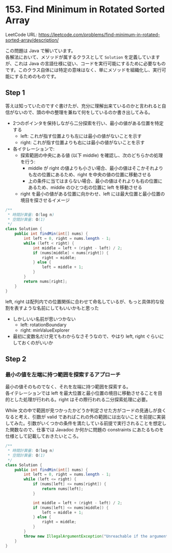 # 153. Find Minimum in Rotated Sorted Array

LeetCode URL: https://leetcode.com/problems/find-minimum-in-rotated-sorted-array/description/

この問題は Java で解いています。  
各解法において、メソッドが属するクラスとして `Solution` を定義していますが、これは Java の言語仕様に従い、コードを実行可能にするために必要なものです。このクラス自体には特定の意味はなく、単にメソッドを組織化し、実行可能にするためのものです。

## Step 1

答えは知っていたのですぐ書けたが、充分に理解出来ているのかと言われると自信がないので、頭の中の整理を兼ねて何をしているのか書き出してみる。

- 2つのポインタを保持しながら二分探索を行い、最小の値がある位置を特定する
    - left: これが指す位置よりも左には最小の値がないことを示す
    - right: これが指す位置よりも右には最小の値がないことを示す
- 各イテレーションで:
    - 探索範囲の中央にある値 (以下 middle) を確認し、次のどちらかの処理を行う:
        - middle が right の値よりも小さい場合、最小の値はそこかそれよりも左の位置にあるため、right を中央の値の位置に移動させる
        - 上の条件に当てはまらない場合、最小の値はそれよりも右の位置にあるため、middle のひとつ右の位置に left を移動させる
    - right を最小の値がある位置に向かわせ、left には最大位置と最小位置の境目を探させるイメージ

```java
/**
 * 時間計算量: O(log n)
 * 空間計算量: O(1)
 */
class Solution {
    public int findMin(int[] nums) {
        int left = 0, right = nums.length - 1;
        while (left < right) {
            int middle = left + (right - left) / 2;
            if (nums[middle] < nums[right]) {
                right = middle;
            } else {
                left = middle + 1;
            }
        }
        return nums[right];
    }
}
```

left, right は配列内での位置関係に合わせて命名しているが、もっと具体的な役割を表すような名前にしてもいいかもと思った

- しかしいい名前が思いつかない
    - left: rotationBoundary
    - right: minValueExplorer
- 最初に変数名だけ見てもわからなさそうなので、やはり left, right ぐらいにしておくのがいいか

## Step 2

### 最小の値を左端に持つ範囲を探索するアプローチ

最小の値そのものでなく、それを左端に持つ範囲を探索する。  
各イテレーションでは left を最大位置と最小位置の境目に移動させることを目的とした処理が行われる。right はその際行われる二分探索処理に必要。

While 文の中で範囲が見つかったかどうか判定させた方がコードの見通しが良くなると考え、引数が valid であればこれの外の範囲には出ないことを前提に実装してみた。引数がいくつかの条件を満たしている前提で実行されることを想定した関数なので、仕事では Javadoc か何かに問題の constraints にあたるものを仕様として記載しておきたいところ。

```java
/**
 * 時間計算量: O(log n)
 * 空間計算量: O(1)
 */
class Solution {
    public int findMin(int[] nums) {
        int left = 0, right = nums.length - 1;
        while (left <= right) {
            if (nums[left] <= nums[right]) {
                return nums[left];
            }

            int middle = left + (right - left) / 2;
            if (nums[left] <= nums[middle]) {
                left = middle + 1;
            } else {
                right = middle;
            }
        }
        throw new IllegalArgumentException("Unreachable if the argument is valid");
    }
}
```
